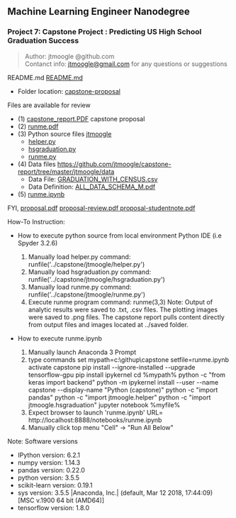 ## Machine Learning Engineer Nanodegree 
### Project 7: Capstone Project : Predicting US High School Graduation Success
> Author: jtmoogle @github.com   
> Contanct info: jtmoogle@gmail.com for any questions or suggestions


README.md [README.md]( https://github.com/jtmoogle/capstone-report/blob/master/README.md)

- Folder location: [capstone-proposal]( https://github.com/jtmoogle/capstone-report)

Files are available for review
- (1)  [capstone_report.PDF]( https://github.com/jtmoogle/capstone-report/blob/master/capstone_report.pdf) capstone proposal
- (2)  [runme.pdf](https://github.com/jtmoogle/capstone-report/blob/master/runme.pdf)
- (3) Python source files [jtmoogle](https://github.com/jtmoogle/capstone-report/tree/master/jtmoogle)
   - [helper.py](https://github.com/jtmoogle/capstone-report/blob/master/jtmoogle/helper.py)
   - [hsgraduation.py](https://github.com/jtmoogle/capstone-report/blob/master/jtmoogle/hsgraduation.py)
   - [runme.py](https://github.com/jtmoogle/capstone-report/blob/master/jtmoogle/runme.py)
- (4) Data files https://github.com/jtmoogle/capstone-report/tree/master/jtmoogle/data
   - Data File: [GRADUATION_WITH_CENSUS.csv](https://github.com/jtmoogle/capstone-report/blob/master/jtmoogle/data/GRADUATION_WITH_CENSUS.csv)
   - Data Definition: [ALL_DATA_SCHEMA_M.pdf](https://github.com/jtmoogle/capstone-report/blob/master/jtmoogle/data/ALL_DATA_SCHEMA_M.pdf)
- (5)  [runme.ipynb ](https://github.com/jtmoogle/capstone-report/blob/master/runme.ipynb)

FYI, 
[proposal.pdf](https://github.com/jtmoogle/capstone-report/blob/master/proposal.pdf)
[proposal-review.pdf ]( https://github.com/jtmoogle/capstone-report/blob/master/proposal-review.pdf)
[proposal-studentnote.pdf ]( https://github.com/jtmoogle/capstone-report/blob/master/proposal-studentnote.pdf)


How-To Instruction:
- How to execute python source from local environment Python IDE (i.e Spyder 3.2.6)
   1. Manually load helper.py command: runfile('../capstone/jtmoogle/helper.py')
   2. Manually load hsgraduation.py command: runfile('../capstone/jtmoogle/hsgraduation.py')
   3. Manually load runme.py command: runfile('../capstone/jtmoogle/runme.py')
   4. Execute runme program command: runme(3,3)
Note: Output of analytic results were saved to .txt, .csv files. The plotting images were saved to .png files.
The capstone report pulls content directly from output files and images located at ../saved folder.

- How to execute runme.ipynb
   1. Manually launch Anaconda 3 Prompt
   2. type commands
         set mypath=c:\githup\capstone
         setfile=runme.ipynb
         activate capstone
         pip install --ignore-installed --upgrade tensorflow-gpu
         pip install ipykernel
         cd %mypath%
         python -c "from keras import backend"
         python -m ipykernel install --user --name capstone --display-name "Python (capstone)"
         python -c "import pandas"
         python -c "import jtmoogle.helper"
         python -c "import jtmoogle.hsgraduation"
         jupyter notebook %myfile%
   3. Expect browser to launch 'runme.ipynb' URL= http://localhost:8888/notebooks/runme.ipynb
   4. Manually click top menu "Cell" -> "Run All Below"

Note: Software versions
- IPython version: 6.2.1
- numpy version: 1.14.3
- pandas version: 0.22.0
- python version: 3.5.5
- scikit-learn version: 0.19.1
- sys version: 3.5.5 |Anaconda, Inc.| (default, Mar 12 2018, 17:44:09) [MSC v.1900 64 bit (AMD64)]
- tensorflow version: 1.8.0



